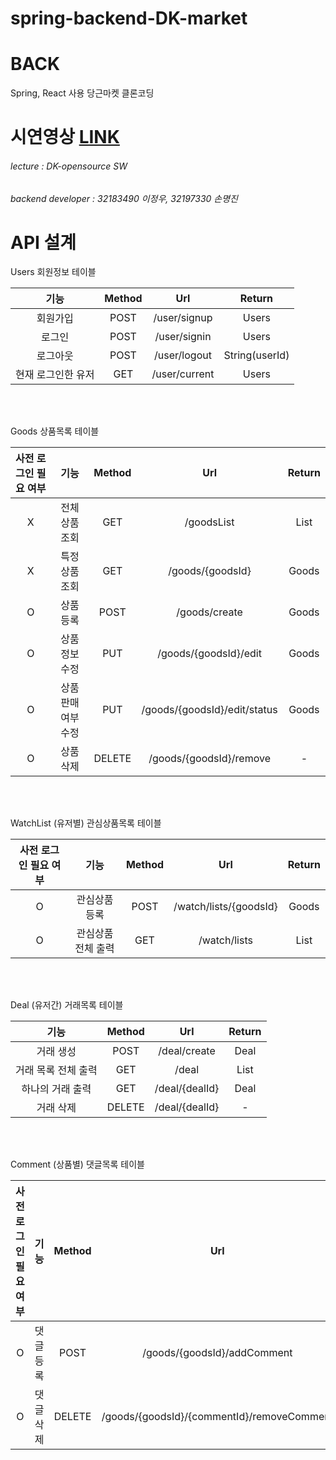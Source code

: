 # spring-backend-DK-market
# BACK
Spring, React 사용 당근마켓 클론코딩

# 시연영상 [LINK](https://youtu.be/LwCchJ3-Q2Q)

###### lecture : DK-opensource SW
###### backend developer : 32183490 이정우, 32197330 손명진

# API 설계

Users 회원정보 테이블

기능 | Method | Url | Return
:--: | :--: | :--: | :--:
회원가입 | POST | /user/signup | Users
로그인 | POST | /user/signin | Users
로그아웃 | POST | /user/logout | String(userId)
현재 로그인한 유저 | GET | /user/current | Users

<br><br>

Goods 상품목록 테이블

사전 로그인 필요 여부 | 기능 | Method | Url | Return
:--: | :--: | :--: | :--: | :--:
X | 전체 상품 조회 | GET | /goodsList | List<Goods>
X | 특정 상품 조회 | GET | /goods/{goodsId} | Goods
O | 상품 등록 | POST | /goods/create | Goods
O | 상품 정보 수정 | PUT | /goods/{goodsId}/edit | Goods
O | 상품 판매 여부 수정 | PUT | /goods/{goodsId}/edit/status | Goods
O | 상품 삭제 | DELETE | /goods/{goodsId}/remove | -

<br><br>

WatchList (유저별) 관심상품목록 테이블

사전 로그인 필요 여부 | 기능 | Method | Url | Return
:--: | :--: | :--: | :--: | :--:
O | 관심상품 등록 | POST | /watch/lists/{goodsId} | Goods
O | 관심상품 전체 출력 | GET | /watch/lists | List<Goods>

<br><br>

Deal (유저간) 거래목록 테이블

기능 | Method | Url | Return
:--: | :--: | :--: | :--:
거래 생성 | POST | /deal/create | Deal
거래 목록 전체 출력 | GET | /deal | List<Deal>
하나의 거래 출력 | GET | /deal/{dealId} | Deal
거래 삭제 | DELETE | /deal/{dealId} | -

<br><br>

Comment (상품별) 댓글목록 테이블

사전 로그인 필요 여부 | 기능 | Method | Url | Return
:--: | :--: | :--: | :--: | :--:
O | 댓글 등록 | POST | /goods/{goodsId}/addComment | Comment
O | 댓글 삭제 | DELETE | /goods/{goodsId}/{commentId}/removeComment | -


